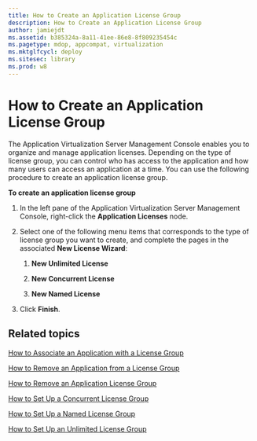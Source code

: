 ```yaml
---
title: How to Create an Application License Group
description: How to Create an Application License Group
author: jamiejdt
ms.assetid: b385324a-8a11-41ee-86e8-8f809235454c
ms.pagetype: mdop, appcompat, virtualization
ms.mktglfcycl: deploy
ms.sitesec: library
ms.prod: w8
---
```



# How to Create an Application License Group


The Application Virtualization Server Management Console enables you to organize and manage application licenses. Depending on the type of license group, you can control who has access to the application and how many users can access an application at a time. You can use the following procedure to create an application license group.

**To create an application license group**

1.  In the left pane of the Application Virtualization Server Management Console, right-click the **Application Licenses** node.

2.  Select one of the following menu items that corresponds to the type of license group you want to create, and complete the pages in the associated **New License Wizard**:

    1.  **New Unlimited License**

    2.  **New Concurrent License**

    3.  **New Named License**

3.  Click **Finish**.

## Related topics


[How to Associate an Application with a License Group](how-to-associate-an-application-with-a-license-group.md)

[How to Remove an Application from a License Group](how-to-remove-an-application-from-a-license-group.md)

[How to Remove an Application License Group](how-to-remove-an-application-license-group.md)

[How to Set Up a Concurrent License Group](how-to-set-up-a-concurrent-license-group.md)

[How to Set Up a Named License Group](how-to-set-up-a-named-license-group.md)

[How to Set Up an Unlimited License Group](how-to-set-up-an-unlimited-license-group.md)

 

 





